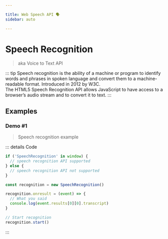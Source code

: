 ```yaml
---

title: Web Speech API 🗣
sidebar: auto

---
```


# Speech Recognition
> aka Voice to Text API

::: tip
Speech recognition is the ability of a machine or program to identify words and phrases in spoken language and convert them to a machine-readable format. Introduced in 2012 by W3C.  
The HTML5 Speech Recognition API allows JavaScript to have access to a browser’s audio stream and to convert it to text.
:::

## Examples

### Demo #1
> Speech recognition example

<ClientOnly>
  <API-SpeechRecognition-Example1/>
</ClientOnly>

::: details Code
```js
if ('SpeechRecognition' in window) {
  // speech recognition API supported
} else {
  // speech recognition API not supported
}

const recognition = new SpeechRecognition()

recognition.onresult = (event) => {
  // What you said
  console.log(event.results[0][0].transcript)
}

// Start recognition
recognition.start()
```
:::
